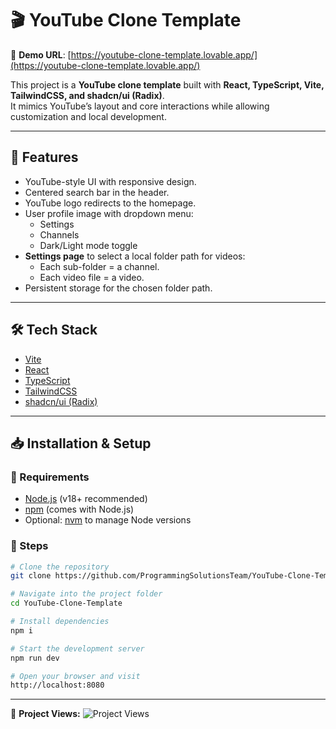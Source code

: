 # 🎬 YouTube Clone Template  

📌 **Demo URL**: [https://youtube-clone-template.lovable.app/](https://youtube-clone-template.lovable.app/)  

This project is a **YouTube clone template** built with **React, TypeScript, Vite, TailwindCSS, and shadcn/ui (Radix)**.  
It mimics YouTube’s layout and core interactions while allowing customization and local development.  

---

## 🚀 Features
- YouTube-style UI with responsive design.  
- Centered search bar in the header.  
- YouTube logo redirects to the homepage.  
- User profile image with dropdown menu:  
  - Settings  
  - Channels  
  - Dark/Light mode toggle  
- **Settings page** to select a local folder path for videos:  
  - Each sub-folder = a channel.  
  - Each video file = a video.  
- Persistent storage for the chosen folder path.  

---

## 🛠️ Tech Stack
- [Vite](https://vitejs.dev/)  
- [React](https://react.dev/)  
- [TypeScript](https://www.typescriptlang.org/)  
- [TailwindCSS](https://tailwindcss.com/)  
- [shadcn/ui (Radix)](https://ui.shadcn.com/)  

---

## 📥 Installation & Setup  

### 🔹 Requirements
- [Node.js](https://nodejs.org/) (v18+ recommended)  
- [npm](https://www.npmjs.com/) (comes with Node.js)  
- Optional: [nvm](https://github.com/nvm-sh/nvm#installing-and-updating) to manage Node versions  

### 🔹 Steps
```bash
# Clone the repository
git clone https://github.com/ProgrammingSolutionsTeam/YouTube-Clone-Template.git

# Navigate into the project folder
cd YouTube-Clone-Template

# Install dependencies
npm i

# Start the development server
npm run dev

# Open your browser and visit
http://localhost:8080
```
---

👀 **Project Views:** ![Project Views](https://komarev.com/ghpvc/?username=ProgrammingSolutionsTeam&color=blue)

